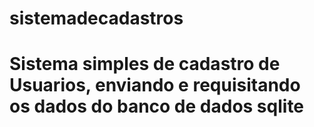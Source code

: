 # sistemadecadastros

<h1>Sistema simples de cadastro de Usuarios, enviando e requisitando os dados do banco de dados sqlite</h1>
